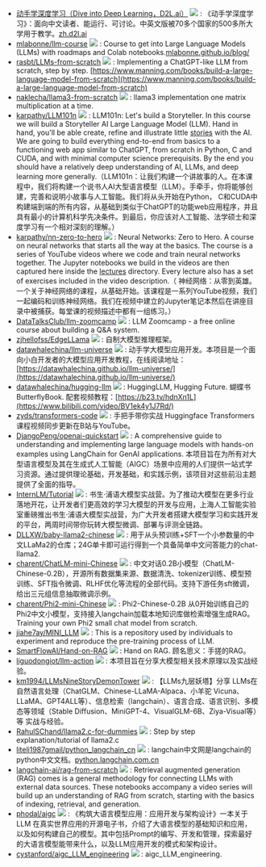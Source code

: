+ [动手学深度学习（Dive into Deep Learning，D2L.ai）](https://github.com/d2l-ai/d2l-zh) ![](https://img.shields.io/github/stars/d2l-ai/d2l-zh?style=social) : 《动手学深度学习》：面向中文读者、能运行、可讨论。中英文版被70多个国家的500多所大学用于教学。[zh.d2l.ai](http://zh.d2l.ai/)
+ [mlabonne/llm-course](https://github.com/mlabonne/llm-course) ![](https://img.shields.io/github/stars/mlabonne/llm-course?style=social) : Course to get into Large Language Models (LLMs) with roadmaps and Colab notebooks.[mlabonne.github.io/blog/](https://mlabonne.github.io/blog/)
+ [rasbt/LLMs-from-scratch](https://github.com/rasbt/LLMs-from-scratch) ![](https://img.shields.io/github/stars/rasbt/LLMs-from-scratch?style=social) : Implementing a ChatGPT-like LLM from scratch, step by step. [https://www.manning.com/books/build-a-large-language-model-from-scratch](https://www.manning.com/books/build-a-large-language-model-from-scratch)
+ [naklecha/llama3-from-scratch](https://github.com/naklecha/llama3-from-scratch) ![](https://img.shields.io/github/stars/naklecha/llama3-from-scratch?style=social) : llama3 implementation one matrix multiplication at a time.
+ [karpathy/LLM101n](https://github.com/karpathy/LLM101n) ![](https://img.shields.io/github/stars/karpathy/LLM101n?style=social) :  LLM101n: Let's build a Storyteller. In this course we will build a Storyteller AI Large Language Model (LLM). Hand in hand, you'll be able create, refine and illustrate little [stories](https://huggingface.co/datasets/roneneldan/TinyStories) with the AI. We are going to build everything end-to-end from basics to a functioning web app similar to ChatGPT, from scratch in Python, C and CUDA, and with minimal computer science prerequisits. By the end you should have a relatively deep understanding of AI, LLMs, and deep learning more generally.（LLM101n：让我们构建一个讲故事的人。在本课程中，我们将构建一个说书人AI大型语言模型（LLM）。手牵手，你将能够创建，完善和说明小故事与人工智能。我们将从头开始在Python， C和CUDA中构建端到端的所有内容，从基础到类似于ChatGPT的功能web应用程序，并且具有最小的计算机科学先决条件。到最后，你应该对人工智能、法学硕士和深度学习有一个相对深刻的理解。）
+ [karpathy/nn-zero-to-hero](https://github.com/karpathy/nn-zero-to-hero) ![](https://img.shields.io/github/stars/karpathy/nn-zero-to-hero?style=social) :  Neural Networks: Zero to Hero. A course on neural networks that starts all the way at the basics. The course is a series of YouTube videos where we code and train neural networks together. The Jupyter notebooks we build in the videos are then captured here inside the [lectures](https://github.com/karpathy/nn-zero-to-hero/blob/master/lectures) directory. Every lecture also has a set of exercises included in the video description.（ 神经网络：从零到英雄。一个关于神经网络的课程，从基础开始。该课程是一系列YouTube视频，我们一起编码和训练神经网络。我们在视频中建立的Jupyter笔记本然后在讲座目录中被捕获。每堂课的视频描述中都有一组练习。）
+ [DataTalksClub/llm-zoomcamp](https://github.com/DataTalksClub/llm-zoomcamp) ![](https://img.shields.io/github/stars/DataTalksClub/llm-zoomcamp?style=social) :  LLM Zoomcamp - a free online course about building a Q&A system.
+ [zjhellofss/EdgeLLama](https://github.com/zjhellofss/EdgeLLama) ![](https://img.shields.io/github/stars/zjhellofss/EdgeLLama?style=social) :  自制大模型推理框架。
+ [datawhalechina/llm-universe](https://github.com/datawhalechina/llm-universe) ![](https://img.shields.io/github/stars/datawhalechina/llm-universe?style=social) : 动手学大模型应用开发。本项目是一个面向小白开发者的大模型应用开发教程，在线阅读地址：[https://datawhalechina.github.io/llm-universe/](https://datawhalechina.github.io/llm-universe/)
+ [datawhalechina/hugging-llm](https://github.com/datawhalechina/hugging-llm) ![](https://img.shields.io/github/stars/datawhalechina/hugging-llm?style=social) :  HuggingLLM, Hugging Future. 蝴蝶书ButterflyBook. 配套视频教程：[https://b23.tv/hdnXn1L](https://www.bilibili.com/video/BV1ek4y1J7Rd/)
+ [zyds/transformers-code](https://github.com/zyds/transformers-code) ![](https://img.shields.io/github/stars/zyds/transformers-code?style=social) :  手把手带你实战 Huggingface Transformers 课程视频同步更新在B站与YouTube。
+ [DjangoPeng/openai-quickstart](https://github.com/DjangoPeng/openai-quickstart) ![](https://img.shields.io/github/stars/DjangoPeng/openai-quickstart?style=social) : A comprehensive guide to understanding and implementing large language models with hands-on examples using LangChain for GenAI applications. 本项目旨在为所有对大型语言模型及其在生成式人工智能（AIGC）场景中应用的人们提供一站式学习资源。通过提供理论基础，开发基础，和实践示例，该项目对这些前沿主题提供了全面的指导。
+ [InternLM/Tutorial](https://github.com/InternLM/Tutorial) ![](https://img.shields.io/github/stars/InternLM/Tutorial?style=social) : 书生·浦语大模型实战营。为了推动大模型在更多行业落地开花，让开发者们更高效的学习大模型的开发与应用，上海人工智能实验室重磅推出书生·浦语大模型实战营，为广大开发者搭建大模型学习和实践开发的平台，两周时间带你玩转大模型微调、部署与评测全链路。
+ [DLLXW/baby-llama2-chinese](https://github.com/DLLXW/baby-llama2-chinese) ![](https://img.shields.io/github/stars/DLLXW/baby-llama2-chinese?style=social) : 用于从头预训练+SFT一个小参数量的中文LLaMa2的仓库；24G单卡即可运行得到一个具备简单中文问答能力的chat-llama2.
+ [charent/ChatLM-mini-Chinese](https://github.com/charent/ChatLM-mini-Chinese) ![](https://img.shields.io/github/stars/charent/ChatLM-mini-Chinese?style=social) : 中文对话0.2B小模型（ChatLM-Chinese-0.2B），开源所有数据集来源、数据清洗、tokenizer训练、模型预训练、SFT指令微调、RLHF优化等流程的全部代码。支持下游任务sft微调，给出三元组信息抽取微调示例。
+ [charent/Phi2-mini-Chinese](https://github.com/charent/Phi2-mini-Chinese) ![](https://img.shields.io/github/stars/charent/Phi2-mini-Chinese?style=social) : Phi2-Chinese-0.2B 从0开始训练自己的Phi2中文小模型，支持接入langchain加载本地知识库做检索增强生成RAG。Training your own Phi2 small chat model from scratch.
+ [jiahe7ay/MINI_LLM](https://github.com/jiahe7ay/MINI_LLM) ![](https://img.shields.io/github/stars/jiahe7ay/MINI_LLM?style=social) : This is a repository used by individuals to experiment and reproduce the pre-training process of LLM.
+ [SmartFlowAI/Hand-on-RAG](https://github.com/SmartFlowAI/Hand-on-RAG) ![](https://img.shields.io/github/stars/SmartFlowAI/Hand-on-RAG?style=social) : Hand on RAG.  顾名思义：手搓的RAG。
+ [liguodongiot/llm-action](https://github.com/liguodongiot/llm-action) ![](https://img.shields.io/github/stars/liguodongiot/llm-action?style=social) :  本项目旨在分享大模型相关技术原理以及实战经验。
+ [km1994/LLMsNineStoryDemonTower](https://github.com/km1994/LLMsNineStoryDemonTower) ![](https://img.shields.io/github/stars/km1994/LLMsNineStoryDemonTower?style=social) : 【LLMs九层妖塔】分享 LLMs在自然语言处理（ChatGLM、Chinese-LLaMA-Alpaca、小羊驼 Vicuna、LLaMA、GPT4ALL等）、信息检索（langchain）、语言合成、语言识别、多模态等领域（Stable Diffusion、MiniGPT-4、VisualGLM-6B、Ziya-Visual等）等 实战与经验。
+ [RahulSChand/llama2.c-for-dummies](https://github.com/RahulSChand/llama2.c-for-dummies) ![](https://img.shields.io/github/stars/RahulSChand/llama2.c-for-dummies?style=social) :  Step by step explanation/tutorial of llama2.c
+ [liteli1987gmail/python_langchain_cn](https://github.com/liteli1987gmail/python_langchain_cn) ![](https://img.shields.io/github/stars/liteli1987gmail/python_langchain_cn?style=social) : langchain中文网是langchain的python中文文档。[python.langchain.com.cn](https://python.langchain.com.cn/docs/)
+ [langchain-ai/rag-from-scratch](https://github.com/langchain-ai/rag-from-scratch) ![](https://img.shields.io/github/stars/langchain-ai/rag-from-scratch?style=social) : Retrieval augmented generation (RAG) comes is a general methodology for connecting LLMs with external data sources. These notebooks accompany a video series will build up an understanding of RAG from scratch, starting with the basics of indexing, retrieval, and generation.
+ [phodal/aigc](https://github.com/phodal/aigc) ![](https://img.shields.io/github/stars/phodal/aigc?style=social) : 《构筑大语言模型应用：应用开发与架构设计》一本关于 LLM 在真实世界应用的开源电子书，介绍了大语言模型的基础知识和应用，以及如何构建自己的模型。其中包括Prompt的编写、开发和管理，探索最好的大语言模型能带来什么，以及LLM应用开发的模式和架构设计。
+ [cystanford/aigc_LLM_engineering](https://github.com/cystanford/aigc_LLM_engineering) ![](https://img.shields.io/github/stars/cystanford/aigc_LLM_engineering?style=social) : aigc_LLM_engineering.

